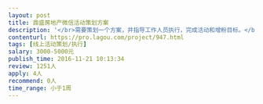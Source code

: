 ```yaml
---                
layout: post       
title: 鼎盛房地产微信活动策划方案           
description: '</br>需要策划一个方案，并指导工作人员执行，完成活动和增粉目标。</br>一：我们有自己的微信平台，但是因为本人以及团队成员都没有新媒体的经验，故无从下手</br>二：目前微信公众号内，粉丝有2000人左右，我们的预期目标是将粉丝提升至10000左右</br>三：我们的活动目的是打响市场的知名度</br>四：在杭州本地优先</br>'     
contenturl: https://pro.lagou.com/project/947.html      
tags: [线上活动策划/执行]            
salary: 3000-5000元          
publish_time: 2016-11-21 10:13:34         
review: 1251人                   
apply: 4人                   
recommend: 0人                   
time_range: 小于1周              
---                 
```

